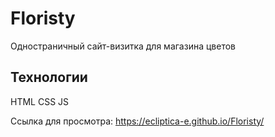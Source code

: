 # Floristy
Одностраничный сайт-визитка для магазина цветов

Технологии 
----------
HTML
CSS
JS

Ссылка для просмотра: https://ecliptica-e.github.io/Floristy/
